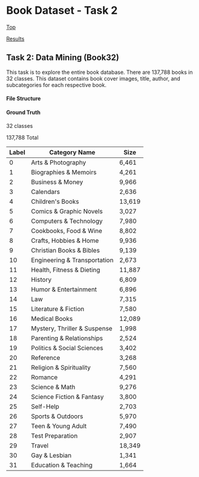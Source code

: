 # Book Dataset - Task 2

[Top](/../../)

[Results](/../../docs/results.md)

## Task 2: Data Mining (Book32)

This task is to explore the entire book database. There are 137,788 books in 32 classes. This dataset contains book cover images, title, author, and subcategories for each respective book.

#### File Structure

#### Ground Truth

32 classes

137,788 Total

|Label|Category Name|Size|
|---|---|---|
|0|Arts & Photography|6,461|
|1|Biographies & Memoirs|4,261|
|2|Business & Money|9,966|
|3|Calendars|2,636|
|4|Children's Books|13,619|
|5|Comics & Graphic Novels|3,027|
|6|Computers & Technology|7,980|
|7|Cookbooks, Food & Wine|8,802|
|8|Crafts, Hobbies & Home|9,936|
|9|Christian Books & Bibles|9,139|
|10|Engineering & Transportation|2,673|
|11|Health, Fitness & Dieting|11,887|
|12|History|6,809|
|13|Humor & Entertainment|6,896|
|14|Law|7,315|
|15|Literature & Fiction|7,580|
|16|Medical Books|12,089|
|17|Mystery, Thriller & Suspense|1,998|
|18|Parenting & Relationships|2,524|
|19|Politics & Social Sciences|3,402|
|20|Reference|3,268|
|21|Religion & Spirituality|7,560|
|22|Romance|4,291|
|23|Science & Math|9,276|
|24|Science Fiction & Fantasy|3,800|
|25|Self-Help|2,703|
|26|Sports & Outdoors|5,970|
|27|Teen & Young Adult|7,490|
|28|Test Preparation|2,907|
|29|Travel|18,349|
|30|Gay & Lesbian|1,341|
|31|Education & Teaching|1,664|